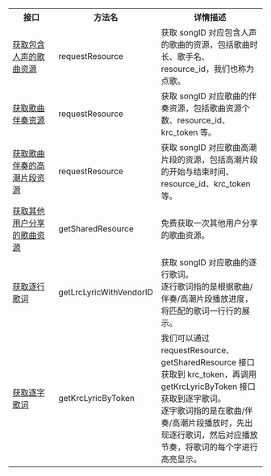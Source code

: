 <table>
  <colgroup>
    <col width="30%">
    <col width="20%">
    <col width="50%">
  </colgroup>
  <tbody><tr>
    <th>接口</th>
    <th>方法名</th>
    <th>详情描述</th>
  </tr>
  <tr>
    <td><a href="#1_1">获取包含人声的歌曲资源</a></td>
    <td>requestResource</td>
    <td>获取 songID 对应包含人声的歌曲的资源，包括歌曲时长、歌手名、resource_id，我们也称为点歌。</td>
  </tr>
  <tr>
    <td><a href="#1_2">获取歌曲伴奏资源</a></td>
    <td>requestResource</td>
    <td>获取 songID 对应歌曲的伴奏资源，包括歌曲资源个数、resource_id、krc_token 等。</td>
  </tr>
  <tr>
    <td><a href="#1_3">获取歌曲伴奏的高潮片段资源</a></td>
    <td>requestResource</td>
    <td>获取 songID 对应歌曲高潮片段的资源，包括高潮片段的开始与结束时间、resource_id、krc_token 等。</td>
  </tr>
  <tr>
    <td><a href="#1_4">获取其他用户分享的歌曲资源</a></td>
    <td>getSharedResource</td>
    <td>免费获取一次其他用户分享的歌曲资源。</td>
  </tr>
  <tr>
    <td><a href="#2_1">获取逐行歌词</a></td>
    <td>getLrcLyricWithVendorID</td>
    <td>获取 songID 对应歌曲的逐行歌词。<br>逐行歌词指的是根据歌曲/伴奏/高潮片段播放进度，将匹配的歌词一行行的展示。</td>
  </tr>
  <tr>
    <td><a href="#2_2">获取逐字歌词</a></td>
    <td>getKrcLyricByToken</td>
    <td>我们可以通过 requestResource、getSharedResource 接口获取到 krc_token，再调用 getKrcLyricByToken 接口获取到逐字歌词。<br>逐字歌词指的是在歌曲/伴奏/高潮片段播放时，先出现逐行歌词，然后对应播放节奏，将歌词的每个字进行高亮显示。</td>
  </tr>
</tbody></table>
